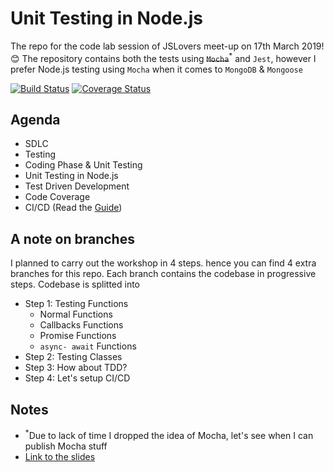 # Unit Testing in Node.js

The repo for the code lab session of JSLovers meet-up on 17th March 2019! :blush:
The repository contains both the tests using ~~`Mocha`~~<sup>\*</sup> and `Jest`, however I prefer Node.js testing using `Mocha` when it comes to `MongoDB` & `Mongoose`

[![Build Status](https://travis-ci.org/ashokdey/nodejs-unit-testing.svg?branch=step-4-ci-cd)](https://travis-ci.org/ashokdey/nodejs-unit-testing) [![Coverage Status](https://coveralls.io/repos/github/ashokdey/nodejs-unit-testing/badge.svg?branch=step-4-ci-cd)](https://coveralls.io/github/ashokdey/nodejs-unit-testing?branch=step-4-ci-cd)

## Agenda

- SDLC
- Testing
- Coding Phase & Unit Testing
- Unit Testing in Node.js
- Test Driven Development
- Code Coverage
- CI/CD (Read the [Guide](Setup-For-CI.md))

## A note on branches

I planned to carry out the workshop in 4 steps. hence you can find 4 extra branches for this repo. Each branch contains the codebase in progressive steps. Codebase is splitted into

- Step 1: Testing Functions
  - Normal Functions
  - Callbacks Functions
  - Promise Functions
  - `async- await` Functions
- Step 2: Testing Classes
- Step 3: How about TDD?
- Step 4: Let's setup CI/CD

## Notes

- <sup>\*</sup>Due to lack of time I dropped the idea of Mocha, let's see when I can publish Mocha stuff
- [Link to the slides](https://docs.google.com/presentation/d/1s6HfL4GizW7f09Lq3mcA_k82x45tIV2Rh_MsIOLu0YE/edit?usp=sharing)

